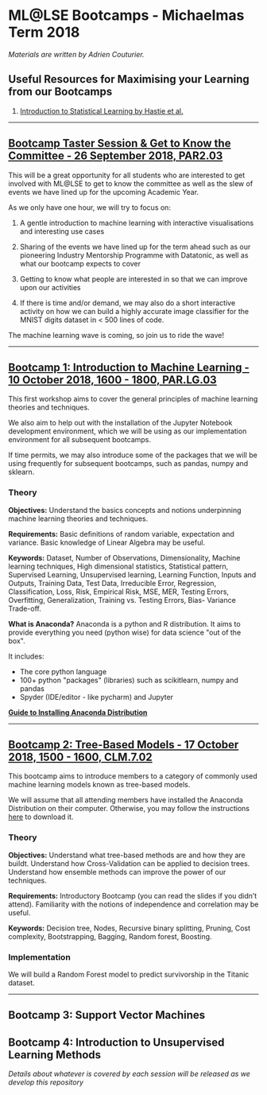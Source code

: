 # ML@LSE Bootcamps - Michaelmas Term 2018
_Materials are written by Adrien Couturier._

## Useful Resources for Maximising your Learning from our Bootcamps
1. [Introduction to Statistical Learning by Hastie et al.](https://www-bcf.usc.edu/~gareth/ISL/)

--- 

## [Bootcamp Taster Session & Get to Know the Committee - 26 September 2018, PAR2.03](/give-it-a-go)

This will be a great opportunity for all students who are interested to get involved with ML@LSE to get to know the committee as well as the slew of events we have lined up for the upcoming Academic Year. 

As we only have one hour, we will try to focus on:
1. A gentle introduction to machine learning with interactive visualisations and interesting use cases
2. Sharing of the events we have lined up for the term ahead such as our pioneering Industry Mentorship Programme with Datatonic, as well as what our bootcamp expects to cover
3. Getting to know what people are interested in so that we can improve upon our activities 

4. If there is time and/or demand, we may also do a short interactive activity on how we can build a highly accurate image classifier for the MNIST digits dataset in < 500 lines of code. 

The machine learning wave is coming, so join us to ride the wave!

---

## [Bootcamp 1: Introduction to Machine Learning - 10 October 2018, 1600 - 1800, PAR.LG.03](/Bootcamp%201)

This first workshop aims to cover the general principles of machine learning theories and techniques. 

We also aim to help out with the installation of the Jupyter Notebook development environment, which we will be using as our implementation environment for all subsequent bootcamps. 

If time permits, we may also introduce some of the packages that we will be using frequently for subsequent bootcamps, such as pandas, numpy and sklearn.

### Theory 

**Objectives:** Understand the basics concepts and notions underpinning machine learning theories and techniques.

**Requirements:** Basic definitions of random variable, expectation and variance. Basic knowledge of Linear Algebra may be useful.

**Keywords:** Dataset, Number of Observations, Dimensionality, Machine learning techniques, High dimensional statistics, Statistical pattern, Supervised Learning, Unsupervised learning, Learning Function, Inputs and Outputs, Training Data, Test Data, Irreducible Error, Regression, Classification, Loss, Risk, Empirical Risk, MSE, MER, Testing Errors, Overfitting, Generalization, Training vs. Testing Errors, Bias- Variance Trade-off.


**What is Anaconda?** 
Anaconda is a python and R distribution. It aims to provide everything you need (python wise) for data science "out of the box".

It includes:
- The core python language
- 100+ python "packages" (libraries) such as scikitlearn, numpy and pandas 
- Spyder (IDE/editor - like pycharm) and Jupyter

[**Guide to Installing Anaconda Distribution**](https://docs.anaconda.com/anaconda/install/)

---

## [Bootcamp 2: Tree-Based Models - 17 October 2018, 1500 - 1600, CLM.7.02](/Bootcamp%202)

This bootcamp aims to introduce members to a category of commonly used machine learning models known as tree-based models. 

We will assume that all attending members have installed the Anaconda Distribution on their computer. Otherwise, you may follow the instructions [here](https://docs.anaconda.com/anaconda/install/) to download it.

### Theory 

**Objectives:** Understand what tree-based methods are and how they are buildt. Understand how Cross-Validation can be applied to decision trees. Understand how ensemble methods can improve the power of our techniques.

**Requirements:** Introductory Bootcamp (you can read the slides if you didn’t attend). Familiarity with the notions of independence and correlation may be useful.

**Keywords:** Decision tree, Nodes, Recursive binary splitting, Pruning, Cost complexity, Bootstrapping, Bagging, Random forest, Boosting.

### Implementation 

We will build a Random Forest model to predict survivorship in the Titanic dataset.

---

## Bootcamp 3: Support Vector Machines 

## Bootcamp 4: Introduction to Unsupervised Learning Methods

_Details about whatever is covered by each session will be released as we develop this repository_
